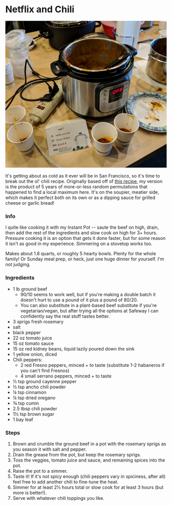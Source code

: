 # Netflix and Chili

![sry for potato pic](https://raw.githubusercontent.com/karmeleon/recipes/master/images/netflix_n_chili.jpg)

It's getting about as cold as it ever will be in San Francisco, so it's time to break out the ol' chili recipe. Originally based off of [this recipe](http://allrecipes.com/recipe/14985/its-chili-by-george/), my version is the product of 5 years of more-or-less random permutations that happened to find a local maximum here. It's on the soupier, meatier side, which makes it perfect both on its own or as a dipping sauce for grilled cheese or garlic bread!

### Info

I quite like cooking it with my Instant Pot -- saute the beef on high, drain, then add the rest of the ingredients and slow cook on high for 3+ hours. Pressure cooking it is an option that gets it done faster, but for some reason it isn't as good in my experience. Simmering on a stovetop works too.

Makes about 1.8 quarts, or roughly 5 hearty bowls. Plenty for the whole family! Or Sunday meal prep, or heck, just one huge dinner for yourself. I'm not judging.

### Ingredients

* 1 lb ground beef
    * 90/10 seems to work well, but if you're making a double batch it doesn't hurt to use a pound of it plus a pound of 80/20.
    * You can also substitute in a plant-based beef substitute if you're vegetarian/vegan, but after trying all the options at Safeway I can confidently say the real stuff tastes better.
* 3 sprigs fresh rosemary
* salt
* black pepper
* 22 oz tomato juice
* 15 oz tomato sauce
* 15 oz red kidney beans, liquid lazily poured down the sink
* 1 yellow onion, diced
* Chili peppers:
    * 2 red Fresno peppers, minced + to taste (substitute 1-2 habaneros if you can't find Fresnos)
    * 4 small serrano peppers, minced + to taste
* ½ tsp ground cayenne pepper
* ½ tsp ancho chili powder
* ¼ tsp cinnamon
* ¼ tsp dried oregano
* ¾ tsp cumin
* 2.5 tbsp chili powder
* 1½ tsp brown sugar
* 1 bay leaf

### Steps

1. Brown and crumble the ground beef in a pot with the rosemary sprigs as you season it with salt and pepper.
2. Drain the grease from the pot, but keep the rosemary sprigs.
3. Toss the veggies, tomato juice and sauce, and remaining spices into the pot.
4. Raise the pot to a simmer.
5. Taste it! If it's not spicy enough (chili peppers vary in spiciness, after all) feel free to add another chili to fine-tune the heat.
6. Simmer for at least 2½ hours total or slow cook for at least 3 hours (but more is better!).
7. Serve with whatever chili toppings you like.
